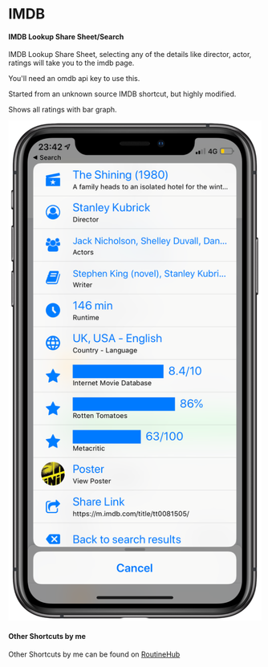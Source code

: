 # IMDB
#### IMDB Lookup Share Sheet/Search

IMDB Lookup Share Sheet, selecting any of the details like director, actor, ratings will take you to the imdb page.

You'll need an omdb api key to use this.

Started from an unknown source IMDB shortcut, but highly modified.

Shows all ratings with bar graph.

![](Shining.png)


#### Other Shortcuts by me
Other Shortcuts by me can be found on [RoutineHub](https://routinehub.co/user/entee)
